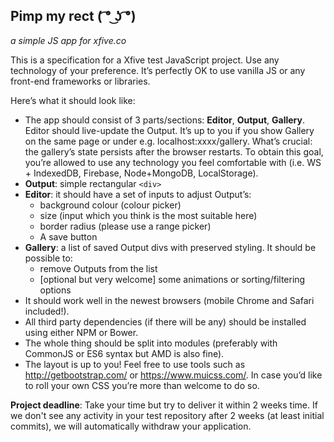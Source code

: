 ## Pimp my rect ( ͡° ͜ʖ ͡°)

_a simple JS app for xfive.co_

This is a specification for a Xfive test JavaScript project. Use any technology of your preference. It’s perfectly OK to use vanilla JS or any front-end frameworks or libraries.

Here’s what it should look like:

- The app should consist of 3 parts/sections: **Editor**, **Output**, **Gallery**. Editor should live-update the Output. It’s up to you if you show Gallery on the same page or under e.g. localhost:xxxx/gallery. What’s crucial: the gallery’s state persists after the browser restarts. To obtain this goal, you’re allowed to use any technology you feel comfortable with (i.e. WS + IndexedDB, Firebase, Node+MongoDB, LocalStorage).
- **Output**: simple rectangular `<div>`
- **Editor**: it should have a set of inputs to adjust Output’s:
  - background colour (colour picker)
  - size (input which you think is the most suitable here)
  - border radius (please use a range picker)
  - A save button
- **Gallery**: a list of saved Output divs with preserved styling. It should be possible to:
  - remove Outputs from the list
  - [optional but very welcome] some animations or sorting/filtering options
- It should work well in the newest browsers (mobile Chrome and Safari included!).
- All third party dependencies (if there will be any) should be installed using either NPM or Bower.
- The whole thing should be split into modules (preferably with CommonJS or ES6 syntax but AMD is also fine).
- The layout is up to you! Feel free to use tools such as http://getbootstrap.com/ or https://www.muicss.com/. In case you’d like to roll your own CSS you’re more than welcome to do so.

**Project deadline**: Take your time but try to deliver it within 2 weeks time. If we don't see any activity in your test repository after 2 weeks (at least initial commits), we will automatically withdraw your application.
